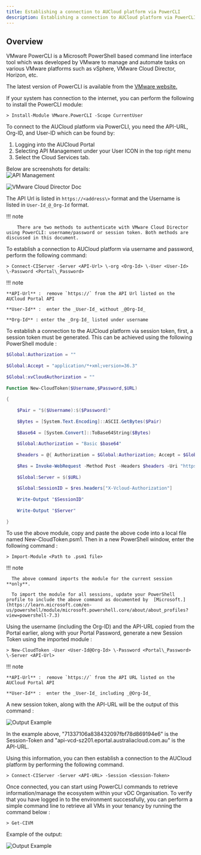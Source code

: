 ```yaml
---
title: Establishing a connection to AUCloud platform via PowerCLI
description: Establishing a connection to AUCloud platform via PowerCLI
---
```


## Overview

VMware PowerCLI is a Microsoft PowerShell based command line interface tool which was developed by VMware to manage and automate tasks on various VMware platforms such as vSphere, VMware Cloud Director, Horizon, etc.

The latest version of PowerCLI is available from the [VMware website.](https://developer.vmware.com/powercli)

If your system has connection to the internet, you can perform the following to install the PowerCLI module:

``` > Install-Module VMware.PowerCLI -Scope CurrentUser ```

To connect to the AUCloud platform via PowerCLI, you need the API-URL, Org-ID, and User-ID which can be found by:

1. Logging into the AUCloud Portal
2. Selecting API Management under your User ICON in the top right menu
3. Select the Cloud Services tab.

Below are screenshots for details:  
![API Management](./assets/api_management.JPG)

![VMware Cloud Director Doc](./assets/vcloud_services.JPG)

The API Url is listed in `https://<address\>` format and the Username is listed in `User-Id_@_Org-Id` format.

!!! note

        There are two methods to authenticate with VMware Cloud Director using PowerCLI: username/password or session token. Both methods are discussed in this document.

To establish a connection to AUCloud platform via username and password, perform the following command:

``` > Connect-CIServer -Server <API-Url> \-org <Org-Id> \-User <User-Id> \-Password <Portal\_Password> ```

!!! note

    **API-Url** :  remove `https://` from the API Url listed on the AUCloud Portal API

    **User-Id** :  enter the _User-Id_ without _@Org-Id_

    **Org-Id** : enter the _Org-Id_ listed under username

To establish a connection to the AUCloud platform via session token, first, a session token must be generated. This can be achieved using the following PowerShell module :

``` powershell
$Global:Authorization = ""
 
$Global:Accept = "application/*+xml;version=36.3"
 
$Global:xvCloudAuthorization = ""
 
Function New-CloudToken($Username,$Password,$URL)
 
{  
     
    $Pair = "$($Username):$($Password)"
 
    $Bytes = [System.Text.Encoding]::ASCII.GetBytes($Pair)
 
    $Base64 = [System.Convert]::ToBase64String($Bytes)
 
    $Global:Authorization = "Basic $base64"
 
    $headers = @{ Authorization = $Global:Authorization; Accept = $Global:Accept}
 
    $Res = Invoke-WebRequest -Method Post -Headers $headers -Uri "https://$($URL)/api/sessions"
 
    $Global:Server = $($URL)
 
    $Global:SessionID = $res.headers["X-Vcloud-Authorization"]
 
    Write-Output "$SessionID"
 
    Write-Output "$Server"
 
}
```

To use the above module, copy and paste the above code into a local file named New-CloudToken.psm1. Then in a new PowerShell window, enter the following command :

```> Import-Module <Path to .psm1 file> ```

!!! note

      The above command imports the module for the current session **only**.
    
      To import the module for all sessions, update your PowerShell profile to include the above command as documented by  [Microsoft.](https://learn.microsoft.com/en-us/powershell/module/microsoft.powershell.core/about/about_profiles?view=powershell-7.3)

Using the username (including the Org-ID) and the API-URL copied from the Portal earlier, along with your Portal Password, generate a new Session Token using the imported module :

``` > New-CloudToken -User <User-Id@Org-Id> \-Password <Portal\_Password> \-Server <API-Url> ```

!!! note

    **API-Url** :  remove `https://` from the API URL listed on the AUCloud Portal API

    **User-Id** :  enter the _User-Id_ including _@Org-Id_

A new session token, along with the API-URL will be the output of this command : 

![Output Example](./assets/connection_example.jpg)

In the example above, "71337106a838432097fbf78d869194e6" is the Session-Token and "api-vcd-sz201.eportal.australiacloud.com.au" is the API-URL.

Using this information, you can then establish a connection to the AUCloud platform by performing the following command.

```> Connect-CIServer -Server <API-URL> -Session <Session-Token> ```

Once connected, you can start using PowerCLI commands to retrieve information/manage the ecosystem within your vDC Organisation. To verify that you have logged in to the environment successfully, you can perform a simple command line to retrieve all VMs in your tenancy by running the command below :

``` > Get-CIVM ```

Example of the output:

![Output Example](./assets/output_example.png)
